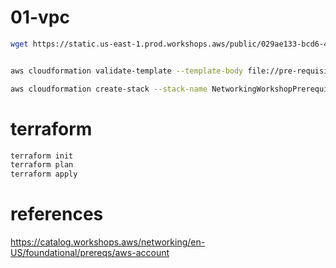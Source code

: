 # 01-vpc
```bash
wget https://static.us-east-1.prod.workshops.aws/public/029ae133-bcd6-4175-80b7-a5afcb59763d/static/foundational/cfn/pre-requisites.yaml


aws cloudformation validate-template --template-body file://pre-requisites.yaml 

aws cloudformation create-stack --stack-name NetworkingWorkshopPrerequisites --template-body file://pre-requisites.yaml --capabilities CAPABILITY_NAMED_IAM

```

# terraform

```bash
terraform init
terraform plan
terraform apply

```



# references
https://catalog.workshops.aws/networking/en-US/foundational/prereqs/aws-account
